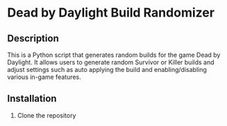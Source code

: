 # Dead by Daylight Build Randomizer


## Description
This is a Python script that generates random builds for the game Dead by Daylight. It allows users to generate random Survivor or Killer builds and adjust settings such as auto applying the build and enabling/disabling various in-game features.

## Installation

1. Clone the repository